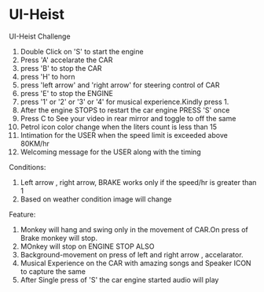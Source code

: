# UI-Heist
UI-Heist Challenge

1. Double Click on 'S' to start the engine
2. Press 'A' accelarate the CAR
3. press 'B' to stop the CAR
4. press 'H' to horn
5. press 'left arrow' and 'right arrow' for steering control of CAR
6. press 'E' to stop the ENGINE 
7. press '1' or  '2' or '3' or  '4' for musical experience.Kindly press 1.
8. After the engine  STOPS to restart the car engine PRESS 'S' once
9. Press C to See your video in rear mirror and toggle to off the same
10. Petrol icon color change when the liters count is less than 15
11. Intimation for the USER when  the speed limit is exceeded above 80KM/hr
12. Welcoming message for the USER along with the timing



Conditions:
1. Left arrow , right arrow, BRAKE works only if the speed/hr is greater than 1
2. Based on weather condition image will change



Feature:
1. Monkey will hang and swing only in the movement of CAR.On press of Brake monkey will stop.
2. MOnkey will stop on ENGINE STOP ALSO
3. Background-movement on press of left and right arrow , accelarator.
4. Musical Experience on the CAR with amazing songs and Speaker ICON to capture the same
5. After Single press of 'S' the car engine started audio will play

